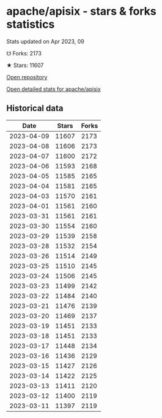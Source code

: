 # apache/apisix - stars & forks statistics

Stats updated on Apr 2023, 09

☋ Forks: 2173

★ Stars: 11607

[Open repository](https://github.com/apache/apisix)

[Open detailed stats for apache/apisix](https://reviewgithub.com/rep/apache/apisix)

## Historical data
| Date | Stars | Forks |
|------|-------|-------|
| 2023-04-09 | 11607 | 2173 | 
| 2023-04-08 | 11606 | 2173 | 
| 2023-04-07 | 11600 | 2172 | 
| 2023-04-06 | 11593 | 2168 | 
| 2023-04-05 | 11585 | 2165 | 
| 2023-04-04 | 11581 | 2165 | 
| 2023-04-03 | 11570 | 2161 | 
| 2023-04-01 | 11561 | 2160 | 
| 2023-03-31 | 11561 | 2161 | 
| 2023-03-30 | 11554 | 2160 | 
| 2023-03-29 | 11539 | 2158 | 
| 2023-03-28 | 11532 | 2154 | 
| 2023-03-26 | 11514 | 2149 | 
| 2023-03-25 | 11510 | 2145 | 
| 2023-03-24 | 11506 | 2145 | 
| 2023-03-23 | 11499 | 2142 | 
| 2023-03-22 | 11484 | 2140 | 
| 2023-03-21 | 11476 | 2139 | 
| 2023-03-20 | 11469 | 2137 | 
| 2023-03-19 | 11451 | 2133 | 
| 2023-03-18 | 11451 | 2133 | 
| 2023-03-17 | 11448 | 2134 | 
| 2023-03-16 | 11436 | 2129 | 
| 2023-03-15 | 11427 | 2126 | 
| 2023-03-14 | 11422 | 2125 | 
| 2023-03-13 | 11411 | 2120 | 
| 2023-03-12 | 11400 | 2119 | 
| 2023-03-11 | 11397 | 2119 | 

